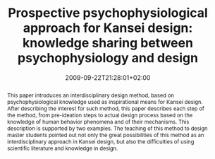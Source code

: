 ---
slug: prospective-psychophysiological-approach-for-kansei-design-knowledge-sharing-between-psychophysiology-and-design
title: "Prospective psychophysiological approach for Kansei design: knowledge sharing between psychophysiology and design"
layout: publi
searchFilter: Publication
searchWeight: 8
publitype: inproceedings
subsection: conference
kansei: true
researchpage: true
institution:
    heig: 1
    logo: Tsukuba
    short: 'U. of Tsukuba'
    web: "https://www.tsukuba.ac.jp/"
    name: "University of Tsukuba"
research: 
    -  kansei
chaire: false
date: 2009-09-22T21:28:01+02:00
citation:
    authors:
        1: ["Levy", "Pierre", "P."]
        3: ["Yamanaka", "Toshimasa", "T."]
        3: ["Ono", "Kenta", "K."]
        3: ["Watanabe", "Makoto", "M."]
    year: 2009
    title: "Prospective psychophysiological approach for Kansei design: knowledge sharing between psychophysiology and design"
    proceedings: "the Proceedings of International Association of Societies of Design Research Conference 2009 - IASDR09"
    firstpage: "CD"
    publisher: ["Korean Society of Design Science", "Seoul, Korea"]
reference: "Lévy, P., Yamanaka, T., Ono, K., & Watanabe, M. (2009). Prospective psychophysiological approach for Kansei design: knowledge sharing between psychophysiology and design. the Proceedings of International Association of Societies of Design Research Conference 2009 - IASDR09 ([on CD]). Seoul, Korea: Korean Society of Design Science."
abstract: "This paper introduces an interdisciplinary design method, based on psychophysiological knowledge used as inspirational means for Kansei design. After describing the interest for such method, this paper describes each step of the method, from pre-ideation steps to actual design process based on the knowledge of human behavior phenomena and of their mechanisms. This description is supported by two examples. The teaching of this method to design master students pointed out not only the great possibilities of this method as an interdisciplinary approach in Kansei design, but also the difficulties of using scientific literature and knowledge in design."
link:
    1: ["paper", "paper", "https://1drv.ms/b/s!AnQx_v88q65Qv4Rr1YHRO4A11OkUbA?e=vrceoe"]
---